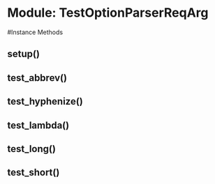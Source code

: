# Module: TestOptionParserReqArg
    




#Instance Methods
## setup() [](#method-i-setup)

## test_abbrev() [](#method-i-test_abbrev)

## test_hyphenize() [](#method-i-test_hyphenize)

## test_lambda() [](#method-i-test_lambda)

## test_long() [](#method-i-test_long)

## test_short() [](#method-i-test_short)

